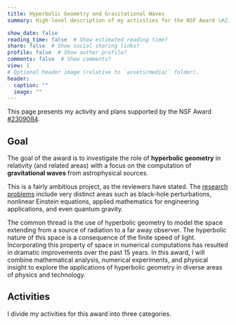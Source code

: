 ```yaml
---
title: Hyperbolic Geometry and Gravitational Waves
summary: High-level description of my activities for the NSF Award \#2309084.

show_date: false
reading_time: false  # Show estimated reading time?
share: false  # Show social sharing links?
profile: false  # Show author profile?
comments: false  # Show comments?
view: 1
# Optional header image (relative to `assets/media/` folder).
header:
  caption: ""
  image: ""
---
```


This page presents my activity and plans supported by the NSF Award [#2309084](https://www.nsf.gov/awardsearch/showAward?AWD_ID=2309084).

## Goal

The goal of the award is to investigate the role of **hyperbolic geometry** in relativity (and related areas) with a focus on the computation of **gravitational waves** from astrophysical sources.

This is a fairly ambitious project, as the reviewers have stated. The [research problems](../research/) include very distinct areas such as black-hole perturbations, nonlinear Einstein equations, applied mathematics for engineering applications, and even quantum gravity.

The common thread is the use of hyperbolic geometry to model the space extending from a source of radiation to a far away observer. The hyperbolic nature of this space is a consequence of the finite speed of light. Incorporating this property of space in numerical computations has resulted in dramatic improvements over the past 15 years. In this award, I will combine mathematical analysis, numerical experiments, and physical insight to explore the applications of hyperbolic geometry in diverse areas of physics and technology.

## Activities

I divide my activities for this award into three categories.

<p>

